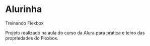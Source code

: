 # Alurinha
Treinando Flexbox

Projeto realizado na aula do curso da Alura para prática e teino das propriedades do Flexbox.
